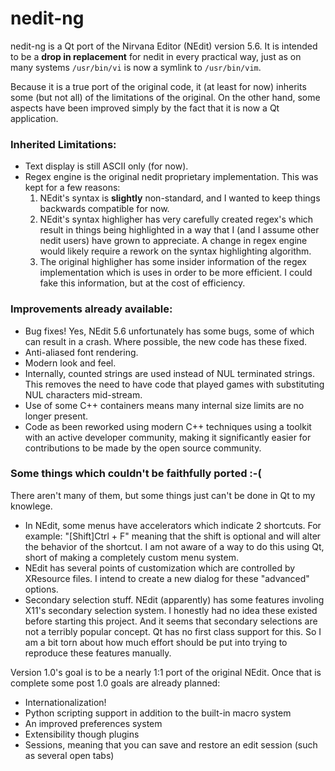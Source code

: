 # nedit-ng

nedit-ng is a Qt port of the Nirvana Editor (NEdit) version 5.6. It is intended
to be a **drop in replacement** for nedit in every practical way, just as on 
many systems `/usr/bin/vi` is now a symlink to `/usr/bin/vim`.

Because it is a true port of the original code, it (at least for now) inherits 
some (but not all) of the limitations of the original. On the other hand, some 
aspects have been improved simply by the fact that it is now a Qt application.

### Inherited Limitations:

* Text display is still ASCII only (for now).
* Regex engine is the original nedit proprietary implementation. This was kept 
  for a few reasons:
    1. NEdit's syntax is **slightly** non-standard, and I wanted to keep 
	   things backwards compatible for now.
	2. NEdit's syntax highligher has very carefully created regex's which 
	   result in things being highlighted in a way that I (and I assume other 
	   nedit users) have grown to appreciate. A change in regex engine would
	   likely require a rework on the syntax highlighting algorithm.
	3. The original highligher has some insider information of the regex
	   implementation which is uses in order to be more efficient. I could 
	   fake this information, but at the cost of efficiency.

### Improvements already available:

* Bug fixes! Yes, NEdit 5.6 unfortunately has some bugs, some of which can 
  result in a crash. Where possible, the new code has these fixed.
* Anti-aliased font rendering.
* Modern look and feel.
* Internally, counted strings are used instead of NUL terminated strings. This
  removes the need to have code that played games with substituting NUL 
  characters mid-stream.
* Use of some C++ containers means many internal size limits are no longer
  present.
* Code as been reworked using modern C++ techniques using a toolkit with an 
  active developer community, making it significantly easier for contributions
  to be made by the open source community.

### Some things which couldn't be faithfully ported :-(

There aren't many of them, but some things just can't be done in Qt to my 
knowlege.

* In NEdit, some menus have accelerators which indicate 2 shortcuts. For 
  example: "[Shift]Ctrl + F" meaning that the shift is optional and will
  alter the behavior of the shortcut. I am not aware of a way to do this
  using Qt, short of making a completely custom menu system.
* NEdit has several points of customization which are controlled by XResource
  files. I intend to create a new dialog for these "advanced" options.
* Secondary selection stuff. NEdit (apparently) has some features involing 
  X11's secondary selection system. I honestly had no idea these existed before
  starting this project. And it seems that secondary selections are not a 
  terribly popular concept. Qt has no first class support for this. So I am a 
  bit torn about how much effort should be put into trying to reproduce these 
  features manually.

Version 1.0's goal is to be a nearly 1:1 port of the original NEdit. Once that 
is complete some post 1.0 goals are already planned:

* Internationalization!
* Python scripting support in addition to the built-in macro system
* An improved preferences system
* Extensibility though plugins
* Sessions, meaning that you can save and restore an edit session (such as 
  several open tabs)
